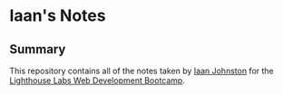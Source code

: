 # Iaan's Notes

## Summary 

This repository contains all of the notes taken by [Iaan Johnston](https://github.com/double-slide) for the [Lighthouse Labs Web Development Bootcamp](https://www.lighthouselabs.ca/).

